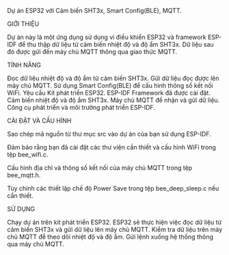 Dự án ESP32 với Cảm biến SHT3x, Smart Config(BLE), MQTT.

GIỚI THIỆU

Dự án này là một ứng dụng sử dụng vi điều khiển ESP32 và framework ESP-IDF để thu thập dữ liệu từ cảm biến nhiệt độ và độ ẩm SHT3x. Dữ liệu sau đó được gửi đến máy chủ MQTT thông qua giao thức MQTT.

TÍNH NĂNG

Đọc dữ liệu nhiệt độ và độ ẩm từ cảm biến SHT3x. Gửi dữ liệu đọc được lên máy chủ MQTT. Sử dụng Smart Config(BLE) để cấu hình thông số kết nối WiFi. Yêu cầu Kit phát triển ESP32. ESP-IDF Framework đã được cài đặt. Cảm biến nhiệt độ và độ ẩm SHT3x. Máy chủ MQTT để nhận và gửi dữ liệu. Công cụ phát triển và môi trường phát triển ESP-IDF.

CÀI ĐẶT VÀ CẤU HÌNH

Sao chép mã nguồn từ thư mục src vào dự án của bạn sử dụng ESP-IDF.

Đảm bảo rằng bạn đã cài đặt các thư viện cần thiết và cấu hình WiFi trong tệp bee_wifi.c.

Cấu hình địa chỉ và thông số kết nối của máy chủ MQTT trong tệp bee_mqtt.h.

Tùy chỉnh các thiết lập chế độ Power Save trong tệp bee_deep_sleep.c nếu cần thiết.

SỬ DỤNG

Chạy dự án trên kit phát triển ESP32. ESP32 sẽ thực hiện việc đọc dữ liệu từ cảm biến SHT3x và gửi dữ liệu lên máy chủ MQTT. Kiểm tra dữ liệu trên máy chủ MQTT để theo dõi nhiệt độ và độ ẩm. Gửi lệnh xuống hệ thống thông qua máy chủ MQTT.
